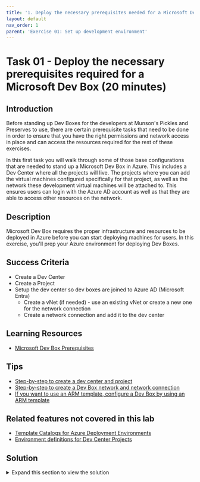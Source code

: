 ```yaml
---
title: '1. Deploy the necessary prerequisites needed for a Microsoft Dev Box'
layout: default
nav_order: 1
parent: 'Exercise 01: Set up development environment'
---
```


# Task 01 - Deploy the necessary prerequisites required for a Microsoft Dev Box (20 minutes)

## Introduction

Before standing up Dev Boxes for the developers at Munson's Pickles and Preserves to use, there are certain prerequisite tasks that need to be done in order to ensure that you have the right permissions and network access in place and can access the resources required for the rest of these exercises.

In this first task you will walk through some of those base configurations that are needed to stand up a Microsoft Dev Box in Azure. This includes a Dev Center where all the projects will live. The projects where you can add the virtual machines configured specifically for that project, as well as the network these development virtual machines will be attached to. This ensures users can login with the Azure AD account as well as that they are able to access other resources on the network.

## Description

Microsoft Dev Box requires the proper infrastructure and resources to be deployed in Azure before you can start deploying  machines for users. In this exercise, you'll prep your Azure environment for deploying Dev Boxes.

## Success Criteria

- Create a Dev Center
- Create a Project
- Setup the dev center so dev boxes are joined to Azure AD (Microsoft Entra)
  - Create a vNet (if needed) - use an existing vNet or create a new one for the network connection
  - Create a network connection and add it to the dev center

## Learning Resources

- [Microsoft Dev Box Prerequisites](https://learn.microsoft.com/azure/dev-box/quickstart-configure-dev-box-service?tabs=AzureADJoin#prerequisites)

## Tips

- [Step-by-step to create a dev center and project](https://learn.microsoft.com/azure/dev-box/quickstart-configure-dev-box-service?tabs=AzureADJoin#1-create-a-dev-center)
- [Step-by-step to create a Dev Box network and network connection](https://learn.microsoft.com/azure/dev-box/quickstart-configure-dev-box-service?tabs=AzureADJoin#2-configure-a-network-connection)
- [If you want to use an ARM template, configure a Dev Box by using an ARM template](https://learn.microsoft.com/azure/dev-box/quickstart-configure-dev-box-arm-template)

## Related features not covered in this lab

- [Template Catalogs for Azure Deployment Environments](https://learn.microsoft.com/azure/deployment-environments/how-to-configure-catalog)
- [Environment definitions for Dev Center Projects](https://learn.microsoft.com/azure/deployment-environments/configure-environment-definition)

## Solution

<details>
<summary>Expand this section to view the solution</summary>

1. Navigate to Azure and create a new Resource Group for the Lab
2. In the search box, find Microsoft Dev Box

   ![Microsoft Dev Box](/Media/MicrosoftDevBox.png)
3. Select Dev centers and click to create a new one
4. Use a name like MPPDevCenter for the Dev center name
   ![Create Dev center](/Media/CreateDevCenter.png)
5. Once you're in your Dev Center, Create a new project
   ![Create a new project](/Media/DevCenterProject.png)
6. Create a project for the Munson's Pickles and Preserves Team Messaging System application
7. ![Create the Team Messaging system Project](/Media/MPPTeamMessagingProject.png)
   1. Leave Dev Box management with the defaults, if you wanted to set a limit on the number of dev boxes a user could create you can do that here.
8. Go back to the Azure Portal and your Resource Group and create a new Virtual network
    ![Select Virtual network](/Media/VirtualNetwork.png)
    ![Virtual Network Configuration](/Media/VirtualNetworkConfig.png)
    You can keep Security and IP addresses to the defaults and create the network
9. Create a new Network Connection in the resource group
    ![Network Connection](/Media/NetworkConnection.png)
10. Make sure it's in your same resource group and the domain join type is set to Azure active directory join. In the network connection details connect it to the network you just created.
    ![Network Connection Configuration](/Media/NetworkConnectionConfig.png)
11. Once the network connection is created, navigate back to your Dev Center and under Networking add the network connection you just created.
    ![Add a network connection to dev center](/Media/DevCenterNetworkConnection.png)
    You can add it before the checks are finished running, they will continue to run once it's been added.

Now you're ready to start creating a custom image to deploy your Dev Box.

</details>